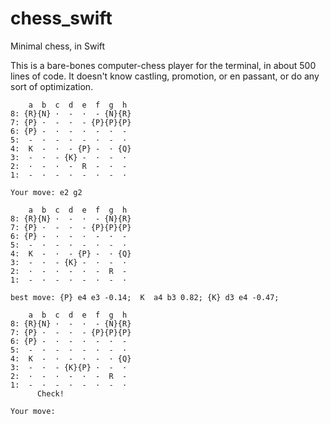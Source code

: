# chess_swift
Minimal chess, in Swift

This is a bare-bones computer-chess player for the terminal, in about 500 lines of code. It doesn't know castling, promotion, or en passant, or do any sort of optimization.

```
    a  b  c  d  e  f  g  h
8: {R}{N} ·  -  ·  - {N}{R}
7: {P} ·  -  ·  - {P}{P}{P}
6: {P} -  ·  -  ·  -  ·  - 
5:  -  ·  -  ·  -  ·  -  · 
4:  K  -  ·  - {P} -  · {Q}
3:  -  ·  - {K} -  ·  -  · 
2:  ·  -  ·  -  R  -  ·  - 
1:  -  ·  -  ·  -  ·  -  · 

Your move: e2 g2

    a  b  c  d  e  f  g  h
8: {R}{N} ·  -  ·  - {N}{R}
7: {P} ·  -  ·  - {P}{P}{P}
6: {P} -  ·  -  ·  -  ·  - 
5:  -  ·  -  ·  -  ·  -  · 
4:  K  -  ·  - {P} -  · {Q}
3:  -  ·  - {K} -  ·  -  · 
2:  ·  -  ·  -  ·  -  R  - 
1:  -  ·  -  ·  -  ·  -  · 

best move: {P} e4 e3 -0.14;  K  a4 b3 0.82; {K} d3 e4 -0.47; 

    a  b  c  d  e  f  g  h
8: {R}{N} ·  -  ·  - {N}{R}
7: {P} ·  -  ·  - {P}{P}{P}
6: {P} -  ·  -  ·  -  ·  - 
5:  -  ·  -  ·  -  ·  -  · 
4:  K  -  ·  -  ·  -  · {Q}
3:  -  ·  - {K}{P} ·  -  · 
2:  ·  -  ·  -  ·  -  R  - 
1:  -  ·  -  ·  -  ·  -  · 
      Check!

Your move:
```
